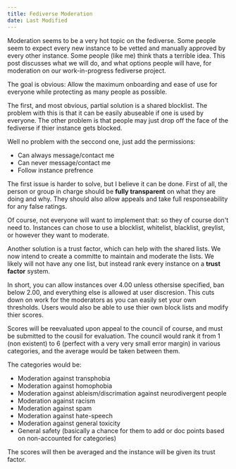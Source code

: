 ```yaml
---
title: Fediverse Moderation
date: Last Modified
---
```


Moderation seems to be a very hot topic on the fediverse. Some people seem to expect every new instance to be vetted and manually approved by every other instance. Some people (like me) think thats a terrible idea. This post discusses what we will do, and what options people will have, for moderation on our work-in-progress fediverse project. 

The goal is obvious: Allow the maximum onboarding and ease of use for everyone while protecting as many people as possible. 

The first, and most obvious, partial solution is a shared blocklist. The problem with this is that it can be easily abuseable if one is used by everyone. The other problem is that people may just drop off the face of the fediverse if thier instance gets blocked. 

Well no problem with the seccond one, just add the permissions: 
- Can always message/contact me
- Can never message/contact me
- Follow instance prefrence

The first issue is harder to solve, but I believe it can be done. First of all, the person or group in charge should be **fully transparent** on what they are doing and why. They should also allow appeals and take full responseability for any false ratings. 

Of course, not everyone will want to implement that: so they of course don't need to.  Instances can chose to use a blocklist, whitelist, blacklist, greylist, or however they want to moderate. 

Another solution is a trust factor, which can help with the shared lists. We now intend to create a committe to maintain and moderate the lists. We likely will not have any one list, but instead rank every instance on a **trust factor** system. 

In short, you can allow instances over 4.00 unless othersise specified, ban below 2.00, and everything else is allowed at user discresion. This cuts down on work for the moderators as you can easily set your own thresholds. Users would also be able to use thier own block lists and modify thier scores. 

Scores will be reevaluated upon appeal to the council of course, and must be submitted to the cousil for evaluation. The council would rank it from 1 (non existent) to 6 (perfect with a very very small error margin) in various categories, and the average would be taken between them. 

The categories would be: 

- Moderation against transphobia
- Moderation against homophobia
- Moderation against ableism/discrimation against neurodivergent people
- Moderation against racism
- Moderation against spam
- Moderation against hate-speech
- Moderation against general toxicity
- General safety (basically a chance for them to add or doc points based on non-accounted for categories)

The scores will then be averaged and the instance will be given its trust factor. 

<!-- ![a](img.jpg) -->